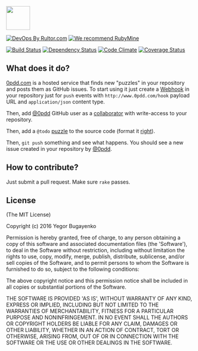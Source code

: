 <img src="https://avatars2.githubusercontent.com/u/24456188" width="64px" height="64px"/>

[![DevOps By Rultor.com](http://www.rultor.com/b/yegor256/0pdd)](http://www.rultor.com/p/yegor256/0pdd)
[![We recommend RubyMine](http://img.teamed.io/rubymine-recommend.svg)](https://www.jetbrains.com/ruby/)

[![Build Status](https://travis-ci.org/yegor256/0pdd.svg)](https://travis-ci.org/yegor256/0pdd)
[![Dependency Status](https://gemnasium.com/yegor256/0pdd.svg)](https://gemnasium.com/yegor256/0pdd)
[![Code Climate](http://img.shields.io/codeclimate/github/yegor256/0pdd.svg)](https://codeclimate.com/github/yegor256/0pdd)
[![Coverage Status](https://img.shields.io/coveralls/yegor256/0pdd.svg)](https://coveralls.io/r/yegor256/0pdd)

## What does it do?

[0pdd.com](http://www.0pdd.com) is a hosted service that
finds new "puzzles" in your repository and posts them as GitHub
issues. To start using it just create a
[Webhook](https://developer.github.com/webhooks/creating/) in your repository
just for `push` events  with `http://www.0pdd.com/hook` payload URL and
`application/json` content type.

Then, add [@0pdd](https://github.com/0pdd) GitHub user as a
[collaborator](https://help.github.com/articles/inviting-collaborators-to-a-personal-repository/)
with write-access to your repository.

Then, add a `@todo` [puzzle](http://www.yegor256.com/2009/03/04/pdd.html)
to the source code (format it [right](https://github.com/teamed/pdd)).

Then, `git push` something and see what happens. You should see a new
issue created in your repository by [@0pdd](https://github.com/0pdd).

## How to contribute?

Just submit a pull request. Make sure `rake` passes.

## License

(The MIT License)

Copyright (c) 2016 Yegor Bugayenko

Permission is hereby granted, free of charge, to any person obtaining a copy
of this software and associated documentation files (the 'Software'), to deal
in the Software without restriction, including without limitation the rights
to use, copy, modify, merge, publish, distribute, sublicense, and/or sell
copies of the Software, and to permit persons to whom the Software is
furnished to do so, subject to the following conditions:

The above copyright notice and this permission notice shall be included in all
copies or substantial portions of the Software.

THE SOFTWARE IS PROVIDED 'AS IS', WITHOUT WARRANTY OF ANY KIND, EXPRESS OR
IMPLIED, INCLUDING BUT NOT LIMITED TO THE WARRANTIES OF MERCHANTABILITY,
FITNESS FOR A PARTICULAR PURPOSE AND NONINFRINGEMENT. IN NO EVENT SHALL THE
AUTHORS OR COPYRIGHT HOLDERS BE LIABLE FOR ANY CLAIM, DAMAGES OR OTHER
LIABILITY, WHETHER IN AN ACTION OF CONTRACT, TORT OR OTHERWISE, ARISING FROM,
OUT OF OR IN CONNECTION WITH THE SOFTWARE OR THE USE OR OTHER DEALINGS IN THE
SOFTWARE.
